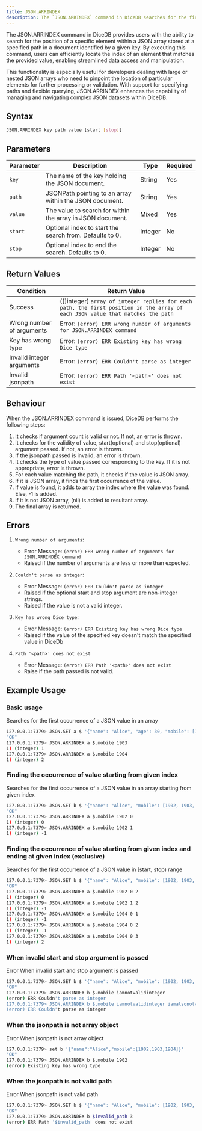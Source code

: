 ```yaml
---
title: JSON.ARRINDEX
description: The `JSON.ARRINDEX` command in DiceDB searches for the first occurrence of a JSON value in an array.
---
```


The JSON.ARRINDEX command in DiceDB provides users with the ability to search for the position of a specific element within a JSON array stored at a specified path in a document identified by a given key. By executing this command, users can efficiently locate the index of an element that matches the provided value, enabling streamlined data access and manipulation.

This functionality is especially useful for developers dealing with large or nested JSON arrays who need to pinpoint the location of particular elements for further processing or validation. With support for specifying paths and flexible querying, JSON.ARRINDEX enhances the capability of managing and navigating complex JSON datasets within DiceDB.

## Syntax

```bash
JSON.ARRINDEX key path value [start [stop]]
```

## Parameters

| Parameter | Description                                                | Type    | Required |
| --------- | -------------------------------------------------------    | ------  | -------- |
| `key`     | The name of the key holding the JSON document.             | String  | Yes      |
| `path`    | JSONPath pointing to an array within the JSON document.    | String  | Yes      |
| `value`   | The value to search for within the array in JSON document. | Mixed   | Yes      |
| `start`   | Optional index to start the search from. Defaults to 0.    | Integer | No       |
| `stop`    | Optional index to end the search. Defaults to 0.           | Integer | No       |


## Return Values

| Condition                                              | Return Value                                                                                                                   |
| ------------------------------------------------------ | -------------------------------------------------------------------------------------------------------                        |
| Success                                                | ([]integer) `array of integer replies for each path, the first position in the array of each JSON value that matches the path` |
| Wrong number of arguments                              | Error: `(error) ERR wrong number of arguments for JSON.ARRINDEX command`                                                       |
| Key has wrong type                                     | Error: `(error) ERR Existing key has wrong Dice type`                                                                          |
| Invalid integer arguments                              | Error: `(error) ERR Couldn't parse as integer`                                                                                 |
| Invalid jsonpath                                       | Error: `(error) ERR Path '<path>' does not exist`                                                                              |

## Behaviour

When the JSON.ARRINDEX command is issued, DiceDB performs the following steps:
1. It checks if argument count is valid or not. If not, an error is thrown.
2. It checks for the validity of value, start(optional) and stop(optional) argument passed. If not, an error is thrown.
3. If the jsonpath passed is invalid, an error is thrown.
4. It checks the type of value passed corresponding to the key. If it is not appropriate, error is thrown.
5. For each value matching the path, it checks if the value is JSON array.
6. If it is JSON array, it finds the first occurrence of the value.
7. If value is found, it adds to array the index where the value was found. Else, -1 is added.
8. If it is not JSON array, (nil) is added to resultant array. 
9. The final array is returned.

## Errors

1. `Wrong number of arguments`:

   - Error Message: `(error) ERR wrong number of arguments for JSON.ARRINDEX command`
   - Raised if the number of arguments are less or more than expected.

2. `Couldn't parse as integer`:

   - Error Message: `(error) ERR Couldn't parse as integer`
   - Raised if the optional start and stop argument are non-integer strings. 
   - Raised if the value is not a valid integer.

3. `Key has wrong Dice type`:

   - Error Message: `(error) ERR Existing key has wrong Dice type`
   - Raised if the value of the specified key doesn't match the specified value in DiceDb

4. `Path '<path>' does not exist`

	- Error Message: `(error) ERR Path '<path>' does not exist`
	- Raise if the path passed is not valid.

## Example Usage

### Basic usage

Searches for the first occurrence of a JSON value in an array

```bash
127.0.0.1:7379> JSON.SET a $ '{"name": "Alice", "age": 30, "mobile": [1902, 1903, 1904]}'
"OK"
127.0.0.1:7379> JSON.ARRINDEX a $.mobile 1903
1) (integer) 1
127.0.0.1:7379> JSON.ARRINDEX a $.mobile 1904
1) (integer) 2
```

### Finding the occurrence of value starting from given index

Searches for the first occurrence of a JSON value in an array starting from given index

```bash
127.0.0.1:7379> JSON.SET b $ '{"name": "Alice", "mobile": [1902, 1903, 1904]}'
"OK"
127.0.0.1:7379> JSON.ARRINDEX a $.mobile 1902 0
1) (integer) 0
127.0.0.1:7379> JSON.ARRINDEX a $.mobile 1902 1
1) (integer) -1
```

### Finding the occurrence of value starting from given index and ending at given index (exclusive)

Searches for the first occurrence of a JSON value in [start, stop) range

```bash
127.0.0.1:7379> JSON.SET b $ '{"name": "Alice", "mobile": [1902, 1903, 1904]}'
"OK"
127.0.0.1:7379> JSON.ARRINDEX a $.mobile 1902 0 2
1) (integer) 0
127.0.0.1:7379> JSON.ARRINDEX a $.mobile 1902 1 2
1) (integer) -1
127.0.0.1:7379> JSON.ARRINDEX a $.mobile 1904 0 1
1) (integer) -1
127.0.0.1:7379> JSON.ARRINDEX a $.mobile 1904 0 2
1) (integer) -1
127.0.0.1:7379> JSON.ARRINDEX a $.mobile 1904 0 3
1) (integer) 2
```

### When invalid start and stop argument is passed

Error When invalid start and stop argument is passed

```bash
127.0.0.1:7379> JSON.SET b $ '{"name": "Alice", "mobile": [1902, 1903, 1904]}'
"OK"
127.0.0.1:7379> JSON.ARRINDEX b $.mobile iamnotvalidinteger
(error) ERR Couldn't parse as integer
127.0.0.1:7379> JSON.ARRINDEX b $.mobile iamnotvalidinteger iamalsonotvalidinteger
(error) ERR Couldn't parse as integer
```

### When the jsonpath is not array object

Error When jsonpath is not array object

```bash
127.0.0.1:7379> set b '{"name":"Alice","mobile":[1902,1903,1904]}'
"OK"
127.0.0.1:7379> JSON.ARRINDEX b $.mobile 1902
(error) Existing key has wrong type
```

### When the jsonpath is not valid path

Error When jsonpath is not valid path

```bash
127.0.0.1:7379> JSON.SET b $ '{"name": "Alice", "mobile": [1902, 1903, 1904]}'
"OK"
127.0.0.1:7379> JSON.ARRINDEX b $invalid_path 3
(error) ERR Path '$invalid_path' does not exist
```